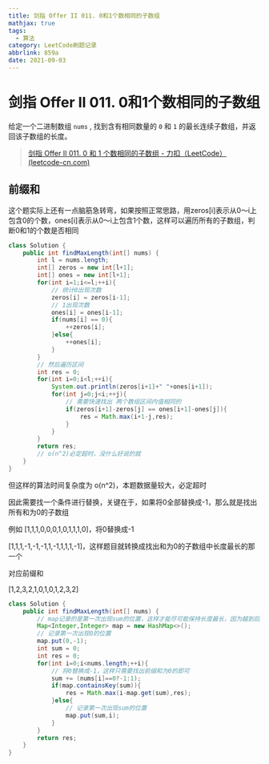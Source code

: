 ```yaml
---
title: 剑指 Offer II 011. 0和1个数相同的子数组
mathjax: true
tags:
  - 算法
category: LeetCode刷题记录
abbrlink: 859a
date: 2021-09-03
---
```

# 剑指 Offer II 011. 0和1个数相同的子数组

给定一个二进制数组 `nums` , 找到含有相同数量的 `0` 和 `1` 的最长连续子数组，并返回该子数组的长度。

> [剑指 Offer II 011. 0 和 1 个数相同的子数组 - 力扣（LeetCode） (leetcode-cn.com)](https://leetcode-cn.com/problems/A1NYOS/)

<!-- more -->

## 前缀和

这个题实际上还有一点脑筋急转弯，如果按照正常思路，用zeros[i]表示从0～i上包含0的个数，ones[i]表示从0～i上包含1个数，这样可以遍历所有的子数组，判断0和1的个数是否相同

```java
class Solution {
    public int findMaxLength(int[] nums) {
        int l = nums.length;
        int[] zeros = new int[l+1];
        int[] ones = new int[l+1];
        for(int i=1;i<=l;++i){
          	// 统计0出现次数
            zeros[i] = zeros[i-1];
          	// 1出现次数
            ones[i] = ones[i-1];
            if(nums[i] == 0){
                ++zeros[i];
            }else{
                ++ones[i];
            }
        }
        // 然后遍历区间
        int res = 0;
        for(int i=0;i<l;++i){
            System.out.println(zeros[i+1]+" "+ones[i+1]);
            for(int j=0;j<i;++j){
                // 需要快速找出 两个数组区间内值相同的
                if(zeros[i+1]-zeros[j] == ones[i+1]-ones[j]){
                    res = Math.max(i+1-j,res);
                }
            }
        }
        return res;
        // o(n^2)必定超时，没什么好说的就
    }
}
```

但这样的算法时间复杂度为 o(n^2)，本题数据量较大，必定超时

因此需要找一个条件进行替换，关键在于，如果将0全部替换成-1，那么就是找出所有和为0的子数组

例如 [1,1,1,0,0,0,1,0,1,1,1,0]，将0替换成-1

[1,1,1,-1,-1,-1,1,-1,1,1,1,-1]，这样题目就转换成找出和为0的子数组中长度最长的那一个

对应前缀和 

[1,2,3,2,1,0,1,0,1,2,3,2]

```java
class Solution {
    public int findMaxLength(int[] nums) {
        // map记录的是第一次出现sum的位置，这样才能尽可能保持长度最长，因为越到后面长度越长
        Map<Integer,Integer> map = new HashMap<>();
        // 记录第一次出现0的位置
        map.put(0,-1);
        int sum = 0;
        int res = 0;
        for(int i=0;i<nums.length;++i){
            // 将0替换成-1，这样只需要找出前缀和为0的即可
            sum += (nums[i]==0?-1:1);
            if(map.containsKey(sum)){
                res = Math.max(i-map.get(sum),res);
            }else{
              	// 记录第一次出现sum的位置
                map.put(sum,i);
            }
        }
        return res;
    }
}
```

